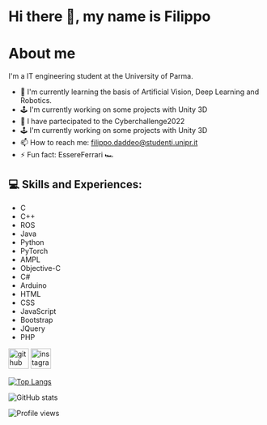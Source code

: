 # Hi there 👋, my name is Filippo

# About me
I'm a IT engineering student at the University of Parma.

- 🔭 I'm currently learning the basis of Artificial Vision, Deep Learning and Robotics.
- 🕹️ I'm currently working on some projects with Unity 3D
- 🎯 I have partecipated to the Cyberchallenge2022 
- 🕹️ I'm currently working on some projects with Unity 3D
- 📫 How to reach me: filippo.daddeo@studenti.unipr.it
- ⚡ Fun fact: EssereFerrari 🏎️ 

## 💻 Skills and Experiences:
- C
- C++
- ROS
- Java
- Python
- PyTorch
- AMPL
- Objective-C
- C#
- Arduino
- HTML
- CSS
- JavaScript
- Bootstrap
- JQuery
- PHP

[<img src='https://cdn.jsdelivr.net/npm/simple-icons@3.0.1/icons/github.svg' alt='github' height='40'>](https://github.com/fdaddeo)
[<img src='https://cdn.jsdelivr.net/npm/simple-icons@3.0.1/icons/instagram.svg' alt='instagram' height='40'>](https://www.instagram.com/filippo_daddeo/)

[![Top Langs](https://github-readme-stats.vercel.app/api/top-langs/?username=fdaddeo&theme=shades-of-purple)](https://github.com/anuraghazra/github-readme-stats)

![GitHub stats](https://github-readme-stats.vercel.app/api?username=fdaddeo&theme=shades-of-purple&show_icons=true)  

![Profile views](https://gpvc.arturio.dev/fdaddeo)  
